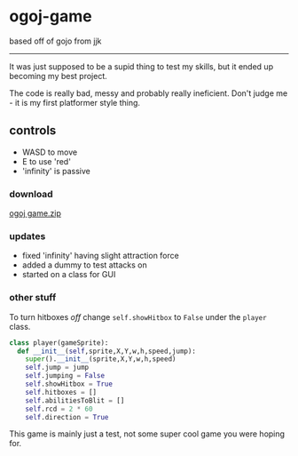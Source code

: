 # ogoj-game
based off of gojo from jjk
_______________________________________________________________________________________________________________________________________

It was just supposed to be a supid thing to test my skills, but it ended up becoming my best project.

The code is really bad, messy and probably really ineficient. Don't judge me - it is my first platformer style thing.

## controls
- WASD to move
- E to use 'red'
- 'infinity' is passive

### download
[ogoj game.zip](https://github.com/fijianfugufish/ogoj-game/files/15362741/ogoj.game.zip)

### updates
- fixed 'infinity' having slight attraction force
- added a dummy to test attacks on
- started on a class for GUI

### other stuff
To turn hitboxes *off* change ```self.showHitbox``` to ```False``` under the ```player``` class.
```python
class player(gameSprite):
  def __init__(self,sprite,X,Y,w,h,speed,jump):
    super().__init__(sprite,X,Y,w,h,speed)
    self.jump = jump
    self.jumping = False
    self.showHitbox = True
    self.hitboxes = []
    self.abilitiesToBlit = []
    self.rcd = 2 * 60
    self.direction = True
```

This game is mainly just a test, not some super cool game you were hoping for.

